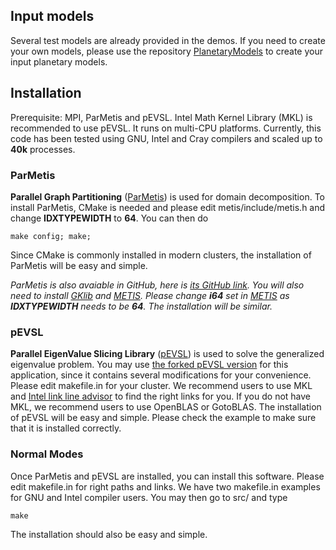## Input models
Several test models are already provided in the demos. 
If you need to create your own models, please use the repository [PlanetaryModels](https://github.com/js1019/PlanetaryModels) to create your input planetary models. 

## Installation
Prerequisite: MPI, ParMetis and pEVSL. Intel Math Kernel Library (MKL) is recommended to use pEVSL. 
It runs on multi-CPU platforms. Currently, this code has been tested using GNU, Intel and Cray compilers and scaled up to **40k** processes. 

### ParMetis
**Parallel Graph Partitioning** ([ParMetis](http://glaros.dtc.umn.edu/gkhome/metis/parmetis/download)) is used for domain decomposition. To install ParMetis, CMake is needed and please edit metis/include/metis.h and 
change **IDXTYPEWIDTH** to **64**. You can then do 
~~~
make config; make;
~~~
Since CMake is commonly installed in modern clusters, the installation of ParMetis will be easy and simple. 

_ParMetis is also avaiable in GitHub, here is [its GitHub link](https://github.com/KarypisLab/ParMETIS). 
You will also need to install [GKlib](https://github.com/KarypisLab/GKlib) and [METIS](https://github.com/KarypisLab/METIS). 
Please change **i64** set in [METIS](https://github.com/KarypisLab/METIS) as **IDXTYPEWIDTH** needs to be **64**. 
The installation will be similar._

### pEVSL 
**Parallel EigenValue Slicing Library** ([pEVSL](https://github.com/eigs/pEVSL)) 
is used to solve the generalized eigenvalue problem. 
You may use [the forked pEVSL version](https://github.com/js1019/pEVSL) 
for this application, since it contains several modifications for your convenience. 
Please edit makefile.in for your cluster. 
We recommend users to use MKL and [Intel link line advisor](https://software.intel.com/en-us/articles/intel-mkl-link-line-advisor) 
to find the right links for you. 
If you do not have MKL, we recommend users to use OpenBLAS or GotoBLAS. 
The installation of pEVSL will be easy and simple. Please check the example to make sure that it is installed correctly. 


### Normal Modes
Once ParMetis and pEVSL are installed, you can install this software. 
Please edit makefile.in for right paths and links. 
We have two makefile.in examples for GNU and Intel compiler users. 
You may then go to src/ and type 
~~~
make
~~~
The installation should also be easy and simple. 
